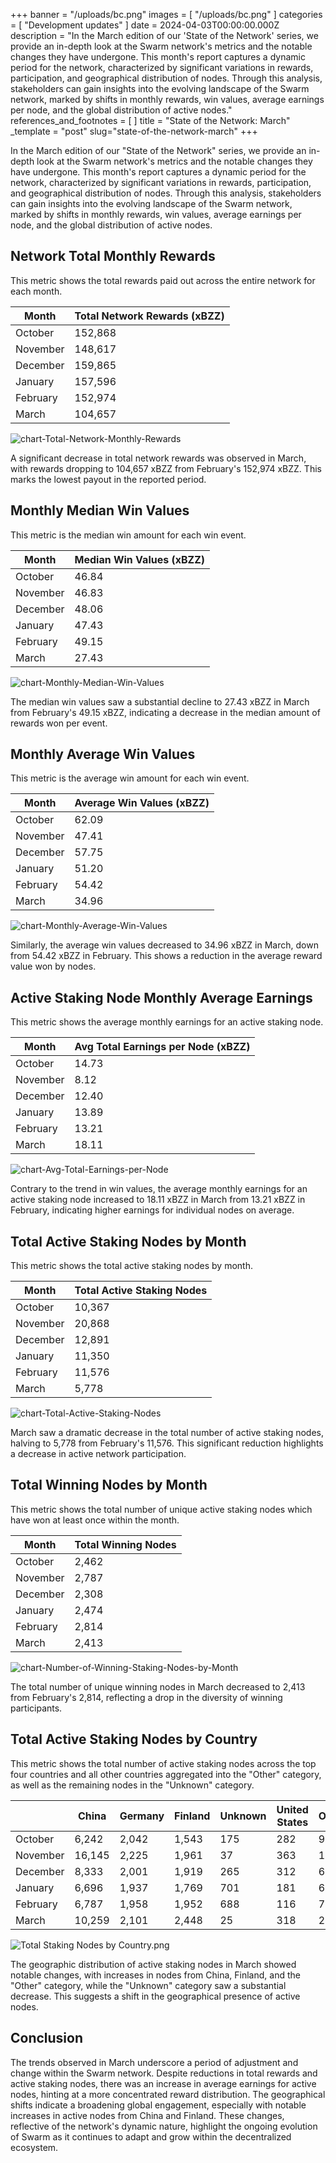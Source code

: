 

+++
banner = "/uploads/bc.png"
images = [ "/uploads/bc.png" ]
categories = [ "Development updates" ]
date = 2024-04-03T00:00:00.000Z
description = "In the March edition of our 'State of the Network' series, we provide an in-depth look at the Swarm network's metrics and the notable changes they have undergone. This month's report captures a dynamic period for the network, characterized by significant variations in rewards, participation, and geographical distribution of nodes. Through this analysis, stakeholders can gain insights into the evolving landscape of the Swarm network, marked by shifts in monthly rewards, win values, average earnings per node, and the global distribution of active nodes." 
references_and_footnotes = [ ]
title = "State of the Network: March"
_template = "post"
slug="state-of-the-network-march"
+++


In the March edition of our "State of the Network" series, we provide an in-depth look at the Swarm network's metrics and the notable changes they have undergone. This month's report captures a dynamic period for the network, characterized by significant variations in rewards, participation, and geographical distribution of nodes. Through this analysis, stakeholders can gain insights into the evolving landscape of the Swarm network, marked by shifts in monthly rewards, win values, average earnings per node, and the global distribution of active nodes.

## Network Total Monthly Rewards

This metric shows the total rewards paid out across the entire network for each month.

| Month     | Total Network Rewards (xBZZ) |
|-----------|------------------------------|
| October   | 152,868                      |
| November  | 148,617                      |
| December  | 159,865                      |
| January   | 157,596                      |
| February  | 152,974                      |
| March     | 104,657                      |

![chart-Total-Network-Monthly-Rewards](/uploads/chart-Total-Network-Monthly-Rewards-March.png)

A significant decrease in total network rewards was observed in March, with rewards dropping to 104,657 xBZZ from February's 152,974 xBZZ. This marks the lowest payout in the reported period.

## Monthly Median Win Values
This metric is the median win amount for each win event.

| Month     | Median Win Values (xBZZ)  |
|-----------|---------------------------|
| October   | 46.84                     |
| November  | 46.83                     |
| December  | 48.06                     |
| January   | 47.43                     |
| February  | 49.15                     |
| March     | 27.43                     |


![chart-Monthly-Median-Win-Values](/uploads/chart-Monthly-Median-Win-Values-March.png)

The median win values saw a substantial decline to 27.43 xBZZ in March from February's 49.15 xBZZ, indicating a decrease in the median amount of rewards won per event.

## Monthly Average Win Values
This metric is the average win amount for each win event.

| Month     | Average Win Values (xBZZ)  |
|-----------|----------------------------|
| October   | 62.09                      |
| November  | 47.41                      |
| December  | 57.75                      |
| January   | 51.20                      |
| February  | 54.42                      |
| March     | 34.96                      |


![chart-Monthly-Average-Win-Values](/uploads/chart-Monthly-Average-Win-Values-March.png)

Similarly, the average win values decreased to 34.96 xBZZ in March, down from 54.42 xBZZ in February. This shows a reduction in the average reward value won by nodes.

## Active Staking Node Monthly Average Earnings
This metric shows the average monthly earnings for an active staking node.

| Month     | Avg Total Earnings per Node (xBZZ) |
|-----------|------------------------------------|
| October   | 14.73                              |
| November  | 8.12                               |
| December  | 12.40                              |
| January   | 13.89                              |
| February  | 13.21                              |
| March     | 18.11                              |

![chart-Avg-Total-Earnings-per-Node](/uploads/chart-Avg-Total-Earnings-per-Node-March.png)

Contrary to the trend in win values, the average monthly earnings for an active staking node increased to 18.11 xBZZ in March from 13.21 xBZZ in February, indicating higher earnings for individual nodes on average.

## Total Active Staking Nodes by Month

This metric shows the total active staking nodes by month. 

| Month     | Total Active Staking Nodes |
|-----------|----------------------------|
| October   | 10,367                     |
| November  | 20,868                     |
| December  | 12,891                     |
| January   | 11,350                     |
| February  | 11,576                     |
| March     | 5,778                      |

![chart-Total-Active-Staking-Nodes](/uploads/chart-Total-Active-Staking-Nodes-March.png)

March saw a dramatic decrease in the total number of active staking nodes, halving to 5,778 from February's 11,576. This significant reduction highlights a decrease in active network participation.

## Total Winning Nodes by Month

This metric shows the total number of unique active staking nodes which have won at least once within the month.

| Month     | Total Winning Nodes  |
|-----------|----------------------|
| October   | 2,462                |
| November  | 2,787                |
| December  | 2,308                |
| January   | 2,474                |
| February  | 2,814                |
| March     | 2,413                |

![chart-Number-of-Winning-Staking-Nodes-by-Month](/uploads/chart-Number-of-Winning-Staking-Nodes-by-Month-March.png)

The total number of unique winning nodes in March decreased to 2,413 from February's 2,814, reflecting a drop in the diversity of winning participants.

## Total Active Staking Nodes by Country

This metric shows the total number of active staking nodes across the top four countries and all other countries aggregated into the "Other" category, as well as the remaining nodes in the "Unknown" category.
 

|               | China  | Germany | Finland | Unknown | United States | Other |
|---------------|--------|---------|---------|---------|---------------|-------|
| October       | 6,242  | 2,042   | 1,543   | 175     | 282           | 91    |
| November      | 16,145 | 2,225   | 1,961   | 37      | 363           | 137   |
| December      | 8,333  | 2,001   | 1,919   | 265     | 312           | 61    |
| January       | 6,696  | 1,937   | 1,769   | 701     | 181           | 66    |
| February      | 6,787  | 1,958   | 1,952   | 688     | 116           | 75    |
| March         | 10,259 | 2,101   | 2,448   | 25      | 318           | 238   |

![Total Staking Nodes by Country.png](/uploads/Total-Active-Staking-Nodes-by-Country-March.png)

The geographic distribution of active staking nodes in March showed notable changes, with increases in nodes from China, Finland, and the "Other" category, while the "Unknown" category saw a substantial decrease. This suggests a shift in the geographical presence of active nodes.

## Conclusion

The trends observed in March underscore a period of adjustment and change within the Swarm network. Despite reductions in total rewards and active staking nodes, there was an increase in average earnings for active nodes, hinting at a more concentrated reward distribution. The geographical shifts indicate a broadening global engagement, especially with notable increases in active nodes from China and Finland. These changes, reflective of the network's dynamic nature, highlight the ongoing evolution of Swarm as it continues to adapt and grow within the decentralized ecosystem.